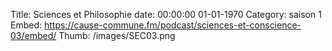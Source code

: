 Title: Sciences et Philosophie
date: 00:00:00 01-01-1970
Category: saison 1
Embed: https://cause-commune.fm/podcast/sciences-et-conscience-03/embed/
Thumb: /images/SEC03.png